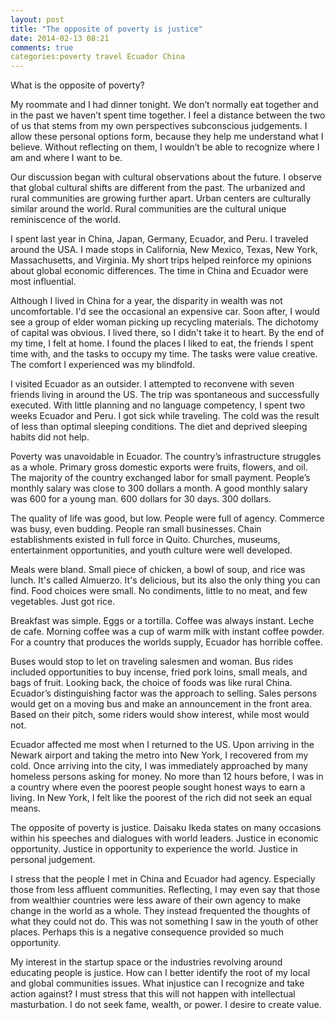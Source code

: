 ```yaml
---
layout: post
title: "The opposite of poverty is justice"
date: 2014-02-13 08:21
comments: true
categories:poverty travel Ecuador China
---
```

What is the opposite of poverty?

My roommate and I had dinner tonight. We don’t normally eat together and in the past we haven’t spent time together. I feel a distance between the two of us that stems from my own perspectives subconscious judgements. I allow these personal options form, because they help me understand what I believe. Without reflecting on them, I wouldn’t be able to recognize where I am and where I want to be.

Our discussion began with cultural observations about the future. I observe that global cultural shifts are different from the past. The urbanized and rural communities are growing further apart. Urban centers are culturally similar around the world. Rural communities are the cultural unique reminiscence of the world.

I spent last year in China, Japan, Germany, Ecuador, and Peru. I traveled around the USA. I made stops in California, New Mexico, Texas, New York, Massachusetts, and Virginia. My short trips helped reinforce my opinions about global economic differences. The time in China and Ecuador were most influential.

Although I lived in China for a year, the disparity in wealth was not uncomfortable. I'd see the occasional an expensive car. Soon after, I would see a group of elder woman picking up recycling materials. The dichotomy of capital was obvious. I lived there, so I didn't take it to heart. By the end of my time, I felt at home. I found the places I liked to eat, the friends I spent time with, and the tasks to occupy my time. The tasks were value creative. The comfort I experienced was my blindfold.

I visited Ecuador as an outsider. I attempted to reconvene with seven friends living in around the US. The trip was spontaneous and successfully executed. With little planning and no language competency, I spent two weeks Ecuador and Peru. I got sick while traveling. The cold was the result of less than optimal sleeping conditions. The diet and deprived sleeping habits did not help.

Poverty was unavoidable in Ecuador. The country’s infrastructure struggles as a whole. Primary gross domestic exports were fruits, flowers, and oil. The majority of the country exchanged labor for small payment. People’s monthly salary was close to 300 dollars a month. A good monthly salary was 600 for a young man. 600 dollars for 30 days. 300 dollars.

The quality of life was good, but low. People were full of agency. Commerce was busy, even budding. People ran small businesses. Chain establishments existed in full force in Quito. Churches, museums, entertainment opportunities, and youth culture were well developed.

Meals were bland. Small piece of chicken, a bowl of soup, and rice was lunch. It's called Almuerzo. It's delicious, but its also the only thing you can find. Food choices were small. No condiments, little to no meat, and few vegetables. Just got rice.

Breakfast was simple. Eggs or a tortilla. Coffee was always instant. Leche de cafe. Morning coffee was a cup of warm milk with instant coffee powder. For a country that produces the worlds supply, Ecuador has horrible coffee.

Buses would stop to let on traveling salesmen and woman. Bus rides included opportunities to buy incense, fried pork loins, small meals, and bags of fruit. Looking back, the choice of foods was like rural China. Ecuador’s distinguishing factor was the approach to selling. Sales persons would get on a moving bus and make an announcement in the front area. Based on their pitch, some riders would show interest, while most would not.

Ecuador affected me most when I returned to the US. Upon arriving in the Newark airport and taking the metro into New York, I recovered from my cold. Once arriving into the city, I was immediately approached by many homeless persons asking for money. No more than 12 hours before, I was in a country where even the poorest people sought honest ways to earn a living. In New York, I felt like the poorest of the rich did not seek an equal means.

The opposite of poverty is justice. Daisaku Ikeda states on many occasions within his speeches and dialogues with world leaders. Justice in economic opportunity. Justice in opportunity to experience the world. Justice in personal judgement.

I stress that the people I met in China and Ecuador had agency. Especially those from less affluent communities. Reflecting, I may even say that those from wealthier countries were less aware of their own agency to make change in the world as a whole. They instead frequented the thoughts of what they could not do. This was not something I saw in the youth of other places. Perhaps this is a negative consequence provided so much opportunity.

My interest in the startup space or the industries revolving around educating people is justice. How can I better identify the root of my local and global communities issues. What injustice can I recognize and take action against? I must stress that this will not happen with intellectual masturbation. I do not seek fame, wealth, or power. I desire to create value.
